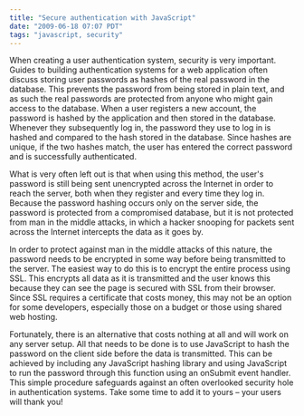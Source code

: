 ```yaml
---
title: "Secure authentication with JavaScript"
date: "2009-06-18 07:07 PDT"
tags: "javascript, security"
---
```

When creating a user authentication system, security is very important. Guides to building authentication systems for a web application often discuss storing user passwords as hashes of the real password in the database. This prevents the password from being stored in plain text, and as such the real passwords are protected from anyone who might gain access to the database. When a user registers a new account, the password is hashed by the application and then stored in the database. Whenever they subsequently log in, the password they use to log in is hashed and compared to the hash stored in the database. Since hashes are unique, if the two hashes match, the user has entered the correct password and is successfully authenticated.

What is very often left out is that when using this method, the user's password is still being sent unencrypted across the Internet in order to reach the server, both when they register and every time they log in. Because the password hashing occurs only on the server side, the password is protected from a compromised database, but it is not protected from man in the middle attacks, in which a hacker snooping for packets sent across the Internet intercepts the data as it goes by.

In order to protect against man in the middle attacks of this nature, the password needs to be encrypted in some way before being transmitted to the server. The easiest way to do this is to encrypt the entire process using SSL. This encrypts all data as it is transmitted and the user knows this because they can see the page is secured with SSL from their browser. Since SSL requires a certificate that costs money, this may not be an option for some developers, especially those on a budget or those using shared web hosting.

Fortunately, there is an alternative that costs nothing at all and will work on any server setup. All that needs to be done is to use JavaScript to hash the password on the client side before the data is transmitted. This can be achieved by including any JavaScript hashing library and using JavaScript to run the password through this function using an onSubmit event handler. This simple procedure safeguards against an often overlooked security hole in authentication systems. Take some time to add it to yours – your users will thank you!
